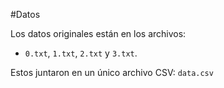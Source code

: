 #Datos

Los datos originales están en los archivos:
- `0.txt`, `1.txt`, `2.txt` y `3.txt`.

Estos juntaron en un único archivo CSV: `data.csv`